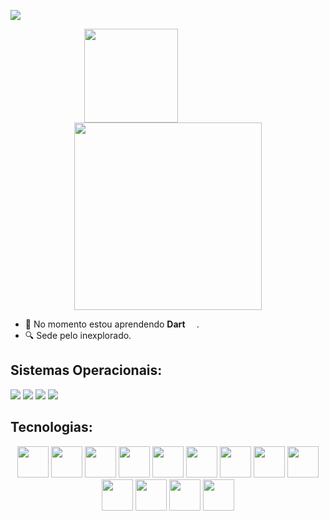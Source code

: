 <!--https://readme-typing-svg.demolab.com/demo/-->
[![](https://readme-typing-svg.demolab.com?font=Special+Elite&size=50&pause=1000&color=0194DD&center=true&vCenter=true&width=900&height=90&lines=%C3%93la+Mundo...;Meu+Nome+%C3%A9+Hildemberg!!;Sou+Dev+Em+Forma%C3%A7%C3%A3o+%F0%9F%A4%93;Tamb%C3%A9m+Sou+Gamer+Nas+horas+vagas)](https://linktr.ee/hilldemberg986)
  
<!--https://github.com/anuraghazra/github-readme-stats-->
<div align = center >
    
[<img align="center" height=150px src="https://git-hub-woad-seven.vercel.app/api?username=Hildemberg986&show_icons=true&theme=algolia&show=reviews&locale=pt-br&cache_seconds=60&include_all_commits=true&custom_title=Status do GitHub de Hildemberg">](https://allinks.me/hildemberg986)
                             <!-- Trinta caracteres de espaço não quebrado: -->
[<img align="center" height=300px src="https://git-hub-woad-seven.vercel.app/api?username=Hildemberg986&hide=shell,Batchfile&include_all_commits=true&langs_count=10&theme=algolia&exclude_repo=github-readme-stats&cache_seconds=100&layout=donut-vertical&locale=pt-br"/>](https://allinks.me/hildemberg986)

</div>

*   🔭 No momento estou aprendendo **Dart** [<img src="https://cdn.jsdelivr.net/gh/devicons/devicon/icons/dart/dart-original.svg" height="14" >](https://cdn.jsdelivr.net/gh/devicons/devicon/icons/dart/dart-original.svg).
*   🔍 Sede pelo inexplorado.

##

## Sistemas Operacionais:

[![](https://img.shields.io/badge/Linux_Mint-87CF3E?style=for-the-badge&logo=linux-mint&logoColor=white)](https://linuxmint.com/) 
[![](https://img.shields.io/badge/Ubuntu-E95420?style=for-the-badge&logo=ubuntu&logoColor=white)](https://ubuntu.com/) 
[![](https://img.shields.io/badge/Windows-0078D6?style=for-the-badge&logo=windows&logoColor=white)](https://www.microsoft.com/PT-BR/windows/windows-11?icid=SSM_AS_Windows11) 
[![](https://img.shields.io/badge/Android-3DDC84?style=for-the-badge&logo=android&logoColor=white)](https://developer.android.com/about/versions/13?gclid=Cj0KCQjwiZqhBhCJARIsACHHEH8oDZEp6FquqMzftOyTPyYElD_Z2vTPeyT2f9M_EOyFHwQPyguZ40saAgKDEALw_wcB&gclsrc=aw.ds&hl=pt-br)


## Tecnologias:

<div align = center >
    
[<img src="https://cdn.jsdelivr.net/gh/devicons/devicon/icons/javascript/javascript-original.svg" width="50"/>](https://cdn.jsdelivr.net/gh/devicons/devicon/icons/javascript/javascript-original.svg) 
[<img src="https://cdn.jsdelivr.net/gh/devicons/devicon/icons/typescript/typescript-original.svg" width="50" />](https://www.typescriptlang.org/) 
[<img src="https://cdn.jsdelivr.net/gh/devicons/devicon/icons/html5/html5-original-wordmark.svg" width="50"/>](https://cdn.jsdelivr.net/gh/devicons/devicon/icons/html5/html5-original-wordmark.svg)
[<img src="https://cdn.jsdelivr.net/gh/devicons/devicon/icons/css3/css3-original-wordmark.svg" width="50"/>](https://cdn.jsdelivr.net/gh/devicons/devicon/icons/css3/css3-original-wordmark.svg) 
[<img src="https://cdn.jsdelivr.net/gh/devicons/devicon/icons/python/python-original-wordmark.svg" width="50"/>](https://www.python.org/) 
[<img src="https://cdn.jsdelivr.net/gh/devicons/devicon@latest/icons/c/c-original.svg" width="50" />](https://learn.microsoft.com/pt-br/cpp/c-language/?view=msvc-170)
[<img src="https://cdn.jsdelivr.net/gh/devicons/devicon/icons/vuejs/vuejs-original-wordmark.svg" width="50" />](https://vuejs.org/) 
[<img src="https://cdn.jsdelivr.net/gh/devicons/devicon/icons/angularjs/angularjs-original.svg" width="50" />](https://angular.io/)
[<img src="https://cdn.jsdelivr.net/gh/devicons/devicon@latest/icons/django/django-plain-wordmark.svg" width="50" />](https://www.djangoproject.com/)
[<img src="https://cdn.jsdelivr.net/gh/devicons/devicon@latest/icons/postgresql/postgresql-original-wordmark.svg" width="50" />](https://www.postgresql.org/)
[<img src="https://cdn.jsdelivr.net/gh/devicons/devicon@latest/icons/postman/postman-original.svg" width="50" />](https://www.postman.com/)
[<img src="https://cdn.jsdelivr.net/gh/devicons/devicon@latest/icons/dynamodb/dynamodb-original.svg" width="50" />](https://aws.amazon.com/pt/pm/dynamodb/?gclid=CjwKCAjw34qzBhBmEiwAOUQcF3lyAdiT359Po5B6O2nbIF_Jj5pKLxg_CsTaE7olt9dHpqc2-9mB7RoCZWoQAvD_BwE&trk=3e4c2258-4f21-4854-9de7-2f6da2ef0989&sc_channel=ps&ef_id=CjwKCAjw34qzBhBmEiwAOUQcF3lyAdiT359Po5B6O2nbIF_Jj5pKLxg_CsTaE7olt9dHpqc2-9mB7RoCZWoQAvD_BwE:G:s&s_kwcid=AL!4422!3!589951433441!e!!g!!dynamodb!16393976581!133547551333)
[<img src="https://cdn.jsdelivr.net/gh/devicons/devicon@latest/icons/djangorest/djangorest-original.svg" width="50" />](https://www.django-rest-framework.org/)
          

</div>
